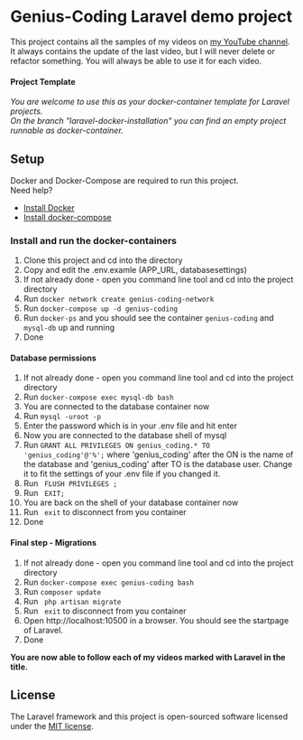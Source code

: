 # Genius-Coding Laravel demo project
This project contains all the samples of my videos on <a href="https://www.youtube.com/channel/UC4TcEW7UPQTS8uAGS611BOg" target="_blank">my YouTube channel</a>.<br/>
It always contains the update of the last video, but I will never delete or refactor something. You will always be able to use it for each video.

#### Project Template
<i>
You are welcome to use this as your docker-container template for Laravel projects. <br/>
On the branch "laravel-docker-installation" you can find an empty project runnable as docker-container. 
</i>

## Setup
Docker and Docker-Compose are required to run this project. <br/>
Need help? <br/>
<ul>
    <li><a href="https://docs.docker.com/get-docker/">Install Docker</a></li>
    <li><a href="https://docs.docker.com/compose/install/">Install docker-compose</a></li>
</ul>

### Install and run the docker-containers 
1. Clone this project and cd into the directory
2. Copy and edit the .env.examle (APP_URL, databasesettings)
3. If not already done - open you command line tool and cd into the project directory
4. Run ``` docker network create genius-coding-network ```
5. Run ``` docker-compose up -d genius-coding ``` 
6. Run ``` docker-ps ``` and you should see the container ```genius-coding``` and ```mysql-db``` up and running
7. Done 

#### Database permissions
1. If not already done - open you command line tool and cd into the project directory
2. Run ``` docker-compose exec mysql-db bash ```
3. You are connected to the database container now
4. Run ``` mysql -uroot -p ```
5. Enter the password which is in your .env file and hit enter
6. Now you are connected to the database shell of mysql 
7. Run ``` GRANT ALL PRIVILEGES ON genius_coding.* TO 'genius_coding'@'%'; ``` where 'genius_coding' after the ON is the name of the database and 'genius_coding' after TO is the database user. Change it to fit the settings of your .env file if you changed it.
8. Run ``` FLUSH PRIVILEGES ;```
9. Run ``` EXIT;```
10. You are back on the shell of your database container now
11. Run ``` exit``` to disconnect from you container
12. Done

#### Final step - Migrations
1. If not already done - open you command line tool and cd into the project directory
2. Run ``` docker-compose exec genius-coding bash ```
3. Run ``` composer update ```
4. Run ``` php artisan migrate```
5. Run ``` exit``` to disconnect from you container
6. Open http://localhost:10500 in a browser. You should see the startpage of Laravel.
7. Done

<strong>You are now able to follow each of my videos marked with Laravel in the title. </strong> 

## License

The Laravel framework and this project is open-sourced software licensed under the [MIT license](https://opensource.org/licenses/MIT).
